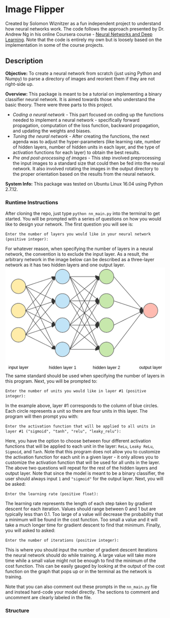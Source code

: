 # Image Flipper
Created by Solomon Wiznitzer as a fun independent project to understand how neural networks work. The code follows the approach presented by Dr. Andrew Ng in his online Coursera course - [Neural Networks and Deep Learning](https://www.coursera.org/learn/neural-networks-deep-learning). Note that the code is entirely my own but is loosely based on the implementation in some of the course projects.

## Description
**Objective:** To create a neural network from scratch (just using Python and Numpy) to parse a directory of images and reorient them if they are not right-side up.

**Overview:** This package is meant to be a tutorial on implementing a binary classifier neural network. It is aimed towards those who understand the basic theory. There were three parts to this project.
- *Coding a neural network* - This part focused on coding up the functions needed to implement a neural network - specifically forward propagation, computation of the loss function, backward propagation, and updating the weights and biases.
- *Tuning the neural network* - After creating the functions, the next agenda was to adjust the hyper-parameters (like learning rate, number of hidden layers, number of hidden units in each layer, and the type of activation functions for each layer) to obtain the best results.
- *Pre and post-processing of images* - This step involved preprocessing the input images to a standard size that could then be fed into the neural network. It also involved rotating the images in the output directory to the proper orientation based on the results from the neural network.

**System Info:** This package was tested on Ubuntu Linux 16.04 using Python 2.7.12.

### Runtime Instructions
After cloning the repo, just type `python nn_main.py` into the terminal to get started. You will be prompted with a series of questions on how you would like to design your network. The first question you will see is:
```
Enter the number of layers you would like in your neural network (positive integer):
```
For whatever reason, when specifying the number of layers in a neural network, the convention is to exclude the input layer. As a result, the arbitrary network in the image below can be described as a three-layer network as it has two hidden layers and one output layer.
![nn_representation](media/nn.png)
The same standard should be used when specifying the number of layers in this program.
Next, you will be prompted to:
```
Enter the number of units you would like in layer #1 (positive integer):
```
In the example above, layer #1 corresponds to the column of blue circles. Each circle represents a unit so there are four units in this layer.
The program will then prompt you with:
```
Enter the activation function that will be applied to all units in layer #1 ("sigmoid", "tanh", "relu", "leaky_relu"):
```
Here, you have the option to choose between four different activation functions that will be applied to each unit in the layer: `ReLu`, `Leaky ReLu`, `Sigmoid`, and `Tanh`. Note that this program does not allow you to customize the activation function for each unit in a given layer - it only allows you to customize the activation function that will be used for all units in the layer.
The above two questions will repeat for the rest of the hidden layers and output layer. Note that since the model is meant to be a binary classifier, the user should always input `1` and `"sigmoid"` for the output layer.
Next, you will be asked:
```
Enter the learning rate (positive float):
```
The learning rate represents the length of each step taken by gradient descent for each iteration. Values should range between 0 and 1 but are typically less than 0.1. Too large of a value will decrease the probability that a minimum will be found in the cost function. Too small a value and it will take a much longer time for gradient descent to find that minimum.
Finally, you will asked to asked:
```
Enter the number of iterations (positive integer):
```
This is where you should input the number of gradient descent iterations the neural network should do while training. A large value will take more time while a small value might not be enough to find the minimum of the cost function. This can be easily gauged by looking at the output of the cost function on the graph that pops up or in the terminal as the network is training.

Note that you can also comment out these prompts in the `nn_main.py` file and instead hard-code your model directly. The sections to comment and uncomment are clearly labeled in the file.

### Structure

 
